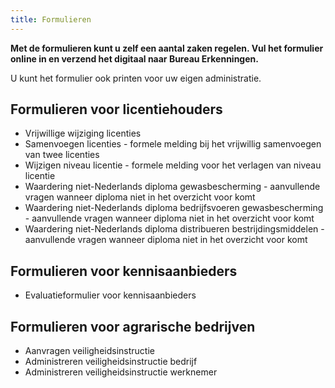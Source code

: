```yaml
---
title: Formulieren
---
```

**Met de formulieren kunt u zelf een aantal zaken regelen. Vul het formulier online in en verzend het digitaal naar Bureau Erkenningen.**

U kunt het formulier ook printen voor uw eigen administratie.

## Formulieren voor licentiehouders

* Vrijwillige wijziging licenties
* Samenvoegen licenties - formele melding bij het vrijwillig samenvoegen van twee licenties
* Wijzigen niveau licentie - formele melding voor het verlagen van niveau licentie
* Waardering niet-Nederlands diploma gewasbescherming - aanvullende vragen wanneer diploma niet in het overzicht voor komt
* Waardering niet-Nederlands diploma bedrijfsvoeren gewasbescherming - aanvullende vragen wanneer diploma niet in het overzicht voor komt
* Waardering niet-Nederlands diploma distribueren bestrijdingsmiddelen - aanvullende vragen wanneer diploma niet in het overzicht voor komt

## Formulieren voor kennisaanbieders

* Evaluatieformulier voor kennisaanbieders

## Formulieren voor agrarische bedrijven

* Aanvragen veiligheidsinstructie
* Administreren veiligheidsinstructie bedrijf
* Administreren veiligheidsinstructie werknemer
